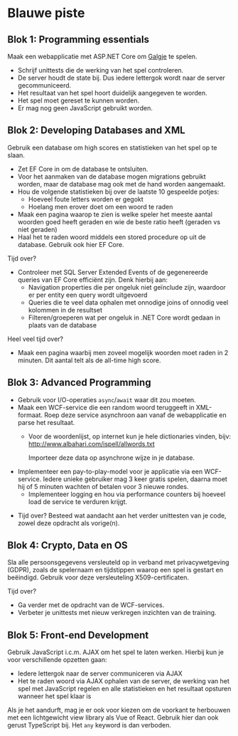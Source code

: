 # Blauwe piste

## Blok 1: Programming essentials

Maak een webapplicatie met ASP.NET Core om [Galgje](https://www.galgje.com/) te spelen.

* Schrijf unittests die de werking van het spel controleren.
* De server houdt de state bij. Dus iedere lettergok wordt naar de server gecommuniceerd.
* Het resultaat van het spel hoort duidelijk aangegeven te worden.
* Het spel moet gereset te kunnen worden.
* Er mag nog geen JavaScript gebruikt worden.

## Blok 2: Developing Databases and XML

Gebruik een database om high scores en statistieken van het spel op te slaan.

* Zet EF Core in om de database te ontsluiten.
* Voor het aanmaken van de database mogen migrations gebruikt worden, maar de database mag ook met de hand worden aangemaakt.
* Hou de volgende statistieken bij over de laatste 10 gespeelde potjes:
  * Hoeveel foute letters worden er gegokt
  * Hoelang men erover doet om een woord te raden
* Maak een pagina waarop te zien is welke speler het meeste aantal woorden goed heeft geraden en wie de beste ratio heeft (geraden vs niet geraden)
* Haal het te raden woord middels een stored procedure op uit de database. Gebruik ook hier EF Core.

Tijd over?

* Controleer met SQL Server Extended Events of de gegenereerde queries van EF Core efficiënt zijn. Denk hierbij aan:
  * Navigation properties die per ongeluk niet geïnclude zijn, waardoor er per entity een query wordt uitgevoerd
  * Queries die te veel data ophalen met onnodige joins of onnodig veel kolommen in de resultset
  * Filteren/groeperen wat per ongeluk in .NET Core wordt gedaan in plaats van de database

Heel veel tijd over?

* Maak een pagina waarbij men zoveel mogelijk woorden moet raden in 2 minuten. Dit aantal telt als de all-time high score.

## Blok 3: Advanced Programming

* Gebruik voor I/O-operaties `async`/`await` waar dit zou moeten.
* Maak een WCF-service die een random woord teruggeeft in XML-formaat. Roep deze service asynchroon aan vanaf de webapplicatie en parse het resultaat.
  * Voor de woordenlijst, op internet kun je hele dictionaries vinden, bijv: http://www.albahari.com/ispell/allwords.txt

    Importeer deze data op asynchrone wijze in je database.
* Implementeer een pay-to-play-model voor je applicatie via een WCF-service. Iedere unieke gebruiker mag 3 keer gratis spelen, daarna moet hij of 5 minuten wachten of betalen voor 3 nieuwe rondes.
  * Implementeer logging en hou via performance counters bij hoeveel load de service te verduren krijgt.
- Tijd over? Besteed wat aandacht aan het verder unittesten van je code, zowel deze opdracht als vorige(n).

## Blok 4: Crypto, Data en OS

Sla alle persoonsgegevens versleuteld op in verband met privacywetgeving (GDPR), zoals de spelernaam en tijdstippen waarop een spel is gestart en beëindigd. Gebruik voor deze versleuteling X509-certificaten.

Tijd over?
* Ga verder met de opdracht van de WCF-services.
* Verbeter je unittests met nieuw verkregen inzichten van de training.

## Blok 5: Front-end Development

Gebruik JavaScript i.c.m. AJAX om het spel te laten werken. Hierbij kun je voor verschillende opzetten gaan:
* Iedere lettergok naar de server communiceren via AJAX
* Het te raden woord via AJAX ophalen van de server, de werking van het spel met JavaScript regelen en alle statistieken en het resultaat opsturen wanneer het spel klaar is

Als je het aandurft, mag je er ook voor kiezen om de voorkant te herbouwen met een lichtgewicht view library als Vue of React. Gebruik hier dan ook gerust TypeScript bij. Het `any` keyword is dan verboden.
